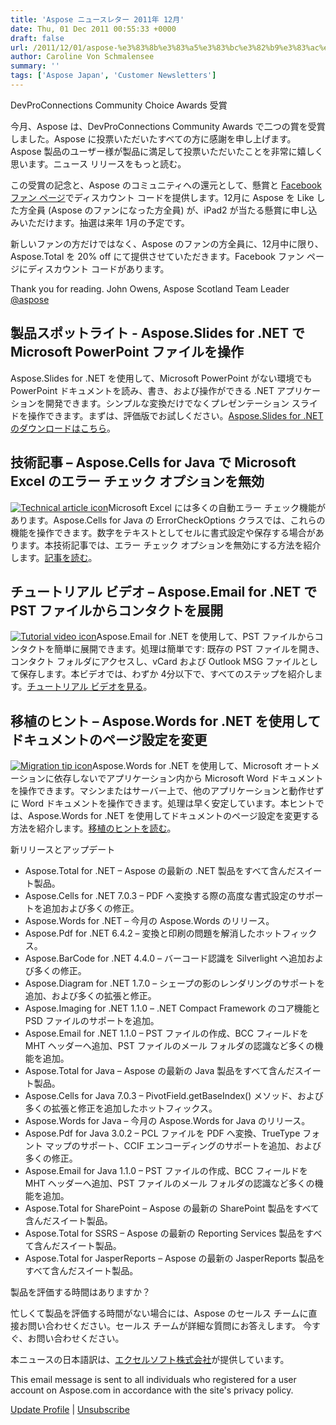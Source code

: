 ```yaml
---
title: 'Aspose ニュースレター 2011年 12月'
date: Thu, 01 Dec 2011 00:55:33 +0000
draft: false
url: /2011/12/01/aspose-%e3%83%8b%e3%83%a5%e3%83%bc%e3%82%b9%e3%83%ac%e3%82%bf%e3%83%bc-2011%e5%b9%b4-12%e6%9c%88/
author: Caroline Von Schmalensee
summary: ''
tags: ['Aspose Japan', 'Customer Newsletters']
---
```


DevProConnections Community Choice Awards 受賞

今月、Aspose は、DevProConnections Community Awards で二つの賞を受賞しました。Aspose に投票いただいたすべての方に感謝を申し上げます。Aspose 製品のユーザー様が製品に満足して投票いただいたことを非常に嬉しく思います。ニュース リリースをもっと読む。

この受賞の記念と、Aspose のコミュニティへの還元として、懸賞と [Facebook ファン ページ][1]でディスカウント コードを提供します。12月に Aspose を Like した方全員 (Aspose のファンになった方全員) が、iPad2 が当たる懸賞に申し込みいただけます。抽選は来年 1月の予定です。

[](https://www.facebook.com/#!/pages/Aspose/21217093093?sk=app_128953167177144)新しいファンの方だけではなく、Aspose のファンの方全員に、12月中に限り、Aspose.Total を 20% off にて提供させていただきます。Facebook ファン ページにディスカウント コードがあります。

Thank you for reading. John Owens, Aspose Scotland Team Leader  
[@aspose][2]

## 製品スポットライト - Aspose.Slides for .NET で Microsoft PowerPoint ファイルを操作

[](https://blog.aspose.com/)Aspose.Slides for .NET を使用して、Microsoft PowerPoint がない環境でも PowerPoint ドキュメントを読み、書き、および操作ができる .NET アプリケーションを開発できます。シンプルな変換だけでなくプレゼンテーション スライドを操作できます。まずは、評価版でお試しください。[Aspose.Slides for .NET のダウンロードはこちら][3]。

## 技術記事 – Aspose.Cells for Java で Microsoft Excel のエラー チェック オプションを無効

[![Technical article icon][4]](https://www.aspose.cloud/templates/aspose/App_Themes/V3/images/total/272x272/aspose_total-for-net.png)Microsoft Excel には多くの自動エラー チェック機能があります。Aspose.Cells for Java の ErrorCheckOptions クラスでは、これらの機能を操作できます。数字をテキストとしてセルに書式設定や保存する場合があります。本技術記事では、エラー チェック オプションを無効にする方法を紹介します。[記事を読む][5]。

## チュートリアル ビデオ – Aspose.Email for .NET で PST ファイルからコンタクトを展開

[![Tutorial video icon][6]](https://www.aspose.cloud/templates/aspose/App_Themes/V3/images/total/272x272/aspose_total-for-net.png)Aspose.Email for .NET を使用して、PST ファイルからコンタクトを簡単に展開できます。処理は簡単です: 既存の PST ファイルを開き、コンタクト フォルダにアクセスし、vCard および Outlook MSG ファイルとして保存します。本ビデオでは、わずか 4分以下で、すべてのステップを紹介します。[チュートリアル ビデオを見る][7]。

## 移植のヒント – Aspose.Words for .NET を使用してドキュメントのページ設定を変更

[![Migration tip icon][8]](https://www.aspose.com/templates/aspose/App_Themes/V3/images/words/272x272/aspose_words-for-net.png)Aspose.Words for .NET を使用して、Microsoft オートメーションに依存しないでアプリケーション内から Microsoft Word ドキュメントを操作できます。マシンまたはサーバー上で、他のアプリケーションと動作せずに Word ドキュメントを操作できます。処理は早く安定しています。本ヒントでは、Aspose.Words for .NET を使用してドキュメントのページ設定を変更する方法を紹介します。[移植のヒントを読む][9]。

新リリースとアップデート

*   Aspose.Total for .NET – Aspose の最新の .NET 製品をすべて含んだスイート製品。
*   Aspose.Cells for .NET 7.0.3 – PDF へ変換する際の高度な書式設定のサポートを追加および多くの修正。
*   Aspose.Words for .NET – 今月の Aspose.Words のリリース。
*   Aspose.Pdf for .NET 6.4.2 – 変換と印刷の問題を解消したホットフィックス。
*   Aspose.BarCode for .NET 4.4.0 – バーコード認識を Silverlight へ追加および多くの修正。
*   Aspose.Diagram for .NET 1.7.0 – シェープの影のレンダリングのサポートを追加、および多くの拡張と修正。
*   Aspose.Imaging for .NET 1.1.0 – .NET Compact Framework のコア機能と PSD ファイルのサポートを追加。
*   Aspose.Email for .NET 1.1.0 – PST ファイルの作成、BCC フィールドを MHT ヘッダーへ追加、PST ファイルのメール フォルダの認識など多くの機能を追加。
*   Aspose.Total for Java – Aspose の最新の Java 製品をすべて含んだスイート製品。
*   Aspose.Cells for Java 7.0.3 – PivotField.getBaseIndex() メソッド、および多くの拡張と修正を追加したホットフィックス。
*   Aspose.Words for Java – 今月の Aspose.Words for Java のリリース。
*   Aspose.Pdf for Java 3.0.2 – PCL ファイルを PDF へ変換、TrueType フォント マップのサポート、CCIF エンコーディングのサポートを追加、および多くの修正。
*   Aspose.Email for Java 1.1.0 – PST ファイルの作成、BCC フィールドを MHT ヘッダーへ追加、PST ファイルのメール フォルダの認識など多くの機能を追加。
*   Aspose.Total for SharePoint – Aspose の最新の SharePoint 製品をすべて含んだスイート製品。
*   Aspose.Total for SSRS – Aspose の最新の Reporting Services 製品をすべて含んだスイート製品。
*   Aspose.Total for JasperReports – Aspose の最新の JasperReports 製品をすべて含んだスイート製品。

製品を評価する時間はありますか？

忙しくて製品を評価する時間がない場合には、Aspose のセールス チームに直接お問い合わせください。セールス チームが詳細な質問にお答えします。 今すぐ、お問い合わせください。

本ニュースの日本語訳は、[エクセルソフト株式会社][10]が提供しています。

This email message is sent to all individuals who registered for a user account on Aspose.com in accordance with the site's privacy policy.

[Update Profile][11] | [Unsubscribe][12]




[1]: https://www.facebook.com/#!/pages/Aspose/21217093093?sk=app_128953167177144
[2]: http://twitter.com/#!/aspose
[3]: https://blog.aspose.com/
[4]: https://www.aspose.cloud/templates/aspose/App_Themes/V3/images/email/272x272/aspose_email-for-android.png
[5]: https://www.aspose.cloud/templates/aspose/App_Themes/V3/images/total/272x272/aspose_total-for-net.png
[6]: https://www.aspose.cloud/templates/aspose/App_Themes/V3/images/email/272x272/aspose_email-for-android.png
[7]: https://www.aspose.cloud/templates/aspose/App_Themes/V3/images/total/272x272/aspose_total-for-net.png
[8]: https://www.aspose.cloud/templates/aspose/App_Themes/V3/images/email/272x272/aspose_email-for-net.png
[9]: https://www.aspose.com/templates/aspose/App_Themes/V3/images/words/272x272/aspose_words-for-net.png
[10]: http://www.xlsoft.com/jp/products/aspose/index.html?asposenews
[11]: https://www.aspose.com/
[12]: http://www.aspose.com/NewsLetter/RemoveMe.aspx?UserID=[UserID]



